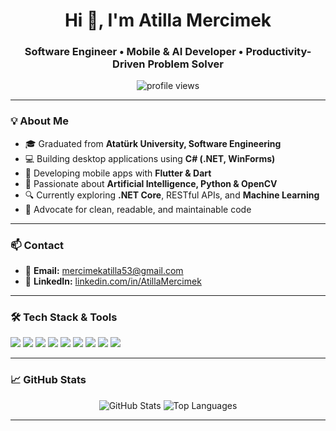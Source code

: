 <h1 align="center">Hi 👋, I'm Atilla Mercimek</h1>
<h3 align="center">Software Engineer • Mobile & AI Developer • Productivity-Driven Problem Solver</h3>

<p align="center">
  <img src="https://komarev.com/ghpvc/?username=atillamrcmk&label=Profile%20Views&color=0e75b6&style=flat" alt="profile views" />
</p>

---

### 💡 About Me

- 🎓 Graduated from **Atatürk University, Software Engineering**  
- 💻 Building desktop applications using **C# (.NET, WinForms)**  
- 📱 Developing mobile apps with **Flutter & Dart**  
- 🤖 Passionate about **Artificial Intelligence, Python & OpenCV**  
- 🔍 Currently exploring **.NET Core**, RESTful APIs, and **Machine Learning**  
- 🧠 Advocate for clean, readable, and maintainable code  

---

### 📫 Contact

- 📧 **Email:** mercimekatilla53@gmail.com  
- 💼 **LinkedIn:** [linkedin.com/in/AtillaMercimek](https://linkedin.com)  

---

### 🛠️ Tech Stack & Tools

<p align="left">
  <img src="https://img.shields.io/badge/C%23-239120?style=for-the-badge&logo=c-sharp&logoColor=white" />
  <img src="https://img.shields.io/badge/.NET-512BD4?style=for-the-badge&logo=dotnet&logoColor=white" />
  <img src="https://img.shields.io/badge/Dart-0175C2?style=for-the-badge&logo=dart&logoColor=white" />
  <img src="https://img.shields.io/badge/Flutter-02569B?style=for-the-badge&logo=flutter&logoColor=white" />
  <img src="https://img.shields.io/badge/Python-3776AB?style=for-the-badge&logo=python&logoColor=white" />
  <img src="https://img.shields.io/badge/SQLite-07405E?style=for-the-badge&logo=sqlite&logoColor=white" />
  <img src="https://img.shields.io/badge/Visual_Studio-5C2D91?style=for-the-badge&logo=visual-studio&logoColor=white" />
  <img src="https://img.shields.io/badge/Git-F05032?style=for-the-badge&logo=git&logoColor=white" />
  <img src="https://img.shields.io/badge/GitHub-181717?style=for-the-badge&logo=github&logoColor=white" />
</p>

---

### 📈 GitHub Stats

<p align="center">
  <img src="https://github-readme-stats.vercel.app/api?username=atillamrcmk&show_icons=true&theme=tokyonight" alt="GitHub Stats" />
  <img src="https://github-readme-stats.vercel.app/api/top-langs/?username=atillamrcmk&layout=compact&theme=tokyonight" alt="Top Languages" />
</p>

---
